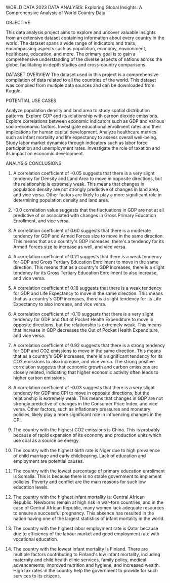 WORLD DATA 2023 DATA ANALYSIS: Exploring Global Insights: A Comprehensive Analysis of World Country Data

OBJECTIVE

This data analysis project aims to explore and uncover valuable insights from an extensive dataset containing information about every country in the world. 
The dataset spans a wide range of indicators and traits, encompassing aspects such as population, economy, environment, healthcare, education, and more. 
The primary goal is to gain a comprehensive understanding of the diverse aspects of nations across the globe, facilitating in-depth studies and cross-country comparisons.

DATASET OVERVIEW
The dataset used in this project is a comprehensive compilation of data related to all the countries of the world. This dataset was compiled from multiple data sources
and can be downloaded from Kaggle.

POTENTIAL USE CASES

Analyze population density and land area to study spatial distribution patterns.
Explore GDP and its relationship with carbon dioxide emissions.
Explore correlations between economic indicators such as GDP and various socio-economic factors.
Investigate educational enrollment rates and their implications for human capital development.
Analyze healthcare metrics such as infant mortality and life expectancy to assess overall well-being.
Study labor market dynamics through indicators such as labor force participation and unemployment rates.
Investigate the role of taxation and its impact on economic development.

ANALYSIS CONCLUSIONS

1. A correlation coefficient of -0.05 suggests that there is a very slight tendency for Density and Land Area to move in opposite directions, but the relationship is extremely weak. 
   This means that changes in population density are not strongly predictive of changes in land area, and vice versa. Other factors are likely to play a more significant role in determining population density and land area.

2. -0.0 correlation value suggests that the fluctuations in GDP are not at all predictive of or associated with changes in Gross Primary Education Enrollment, and vice versa.

3. A correlation coefficient of 0.60 suggests that there is a moderate tendency for GDP and Armed Forces size to move in the same direction. 
   This means that as a country's GDP increases, there's a tendency for its Armed Forces size to increase as well, and vice versa.

4. A correlation coefficient of 0.21 suggests that there is a weak tendency for GDP and Gross Tertiary Education Enrollment to move in the same direction. 
   This means that as a country's GDP increases, there is a slight tendency for its Gross Tertiary Education Enrollment to also increase, and vice versa.

5. A correlation coefficient of 0.18 suggests that there is a weak tendency for GDP and Life Expectancy to move in the same direction. 
   This means that as a country's GDP increases, there is a slight tendency for its Life Expectancy to also increase, and vice versa.

6. A correlation coefficient of -0.10 suggests that there is a very slight tendency for GDP and Out of Pocket Health Expenditure to move in opposite directions, but the relationship is extremely weak. 
   This means that increase in GDP decreases the Out of Pocket Health Expenditure, and vice versa.

7. A correlation coefficient of 0.92 suggests that there is a strong tendency for GDP and CO2 emissions to move in the same direction. 
   This means that as a country's GDP increases, there is a significant tendency for its CO2 emissions to also increase, and vice versa. 
   The strong positive correlation suggests that economic growth and carbon emissions are closely related, indicating that higher economic activity often leads to higher carbon emissions.

8. A correlation coefficient of -0.03 suggests that there is a very slight tendency for GDP and CPI to move in opposite directions, but the relationship is extremely weak. 
   This means that changes in GDP are not strongly predictive of changes in the Consumer Price Index, and vice versa. 
   Other factors, such as inflationary pressures and monetary policies, likely play a more significant role in influencing changes in the CPI.

9. The country with the highest CO2 emissions is China. This is probably because of rapid expansion of its economy and production units which use coal as a source oe energy.

10. The country with the highest birth rate is Niger due to high prevalence of child marriage and early childbearing. Lack of education and employment are potential causes.

11. The country with the lowest percentage of primary education enrollment is Somalia. This is because there is no stable government to implement policies. Poverty and conflict are the main reasons for such low education levels.

12. The country with the highest infant mortality is: Central African Republic. Newborns remain at high risk in war-torn countries, and in the case of Central African Republic, many women lack adequate resources to ensure a successful pregnancy. 
    This absence has resulted in the nation having one of the largest statistics of infant mortality in the world.

13. The country with the highest labor employment rate is Qatar because due to efficiency of the labour market and good employment rate with vocational education.

14. The country with the lowest infant mortality is Finland. There are multiple factors contributing to Finland's low infant mortality, including maternity and child health clinic services, family policy, medical advancements, improved nutrition and hygiene, and increased wealth.
    High tax rates in the country help the government to provide for such services to its citizens.

